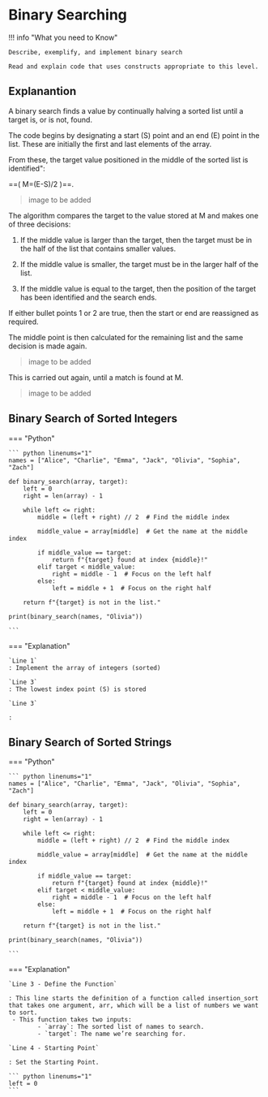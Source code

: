 # Binary Searching

!!! info "What you need to Know"

	Describe, exemplify, and implement binary search
	
	Read and explain code that uses constructs appropriate to this level.

## Explanantion

A binary search finds a value by continually halving a sorted list until a target is, or is not, found.

The code begins by designating a start (S) point and an end (E) point in the list. These are initially the first and last elements of the array.

From these, the target value positioned in the middle of the sorted list is identified":

==( M=(E-S)/2 )==.

> image to be added

The algorithm compares the target to the value stored at M and makes one of three decisions:

1. If the middle value is larger than the target, then the target must be in the half of the list that contains smaller values.

2. If the middle value is smaller, the target must be in the larger half of the list.

3. If the middle value is equal to the target, then the position of the target has been identified and the search ends.

If either bullet points 1 or 2 are true, then the start or end are reassigned as required. 

The middle point is then calculated for the remaining list and the same decision is made again.

> image to be added

This is carried out again, until a match is found at M.

> image to be added

## Binary Search of Sorted Integers

=== "Python"

    ``` python linenums="1"
    names = ["Alice", "Charlie", "Emma", "Jack", "Olivia", "Sophia", "Zach"]

    def binary_search(array, target):
	    left = 0
	    right = len(array) - 1
	    
	    while left <= right:
	        middle = (left + right) // 2  # Find the middle index
	        
	        middle_value = array[middle]  # Get the name at the middle index
	
	        if middle_value == target:
	            return f"{target} found at index {middle}!"
	        elif target < middle_value:
	            right = middle - 1  # Focus on the left half
	        else:
	            left = middle + 1  # Focus on the right half
	
	    return f"{target} is not in the list."

    print(binary_search(names, "Olivia"))
 
    ```

=== "Explanation"

	`Line 1`
	: Implement the array of integers (sorted)   
 
 	`Line 3`
	: The lowest index point (S) is stored
 
	`Line 3`
 
	: 
	
	
 



## Binary Search of Sorted Strings 

=== "Python"

    ``` python linenums="1"
    names = ["Alice", "Charlie", "Emma", "Jack", "Olivia", "Sophia", "Zach"]

    def binary_search(array, target):
	    left = 0
	    right = len(array) - 1
	    
	    while left <= right:
	        middle = (left + right) // 2  # Find the middle index
	        
	        middle_value = array[middle]  # Get the name at the middle index
	
	        if middle_value == target:
	            return f"{target} found at index {middle}!"
	        elif target < middle_value:
	            right = middle - 1  # Focus on the left half
	        else:
	            left = middle + 1  # Focus on the right half
	
	    return f"{target} is not in the list."

    print(binary_search(names, "Olivia"))
 
    ```

=== "Explanation"

    `Line 3 - Define the Function`
    
	: This line starts the definition of a function called insertion_sort that takes one argument, arr, which will be a list of numbers we want to sort.
   	 - This function takes two inputs:
     		- `array`: The sorted list of names to search.
    		- `target`: The name we’re searching for.

    `Line 4 - Starting Point`
	
 	: Set the Starting Point.
	
    ``` python linenums="1"
    left = 0
    ```
	
	
